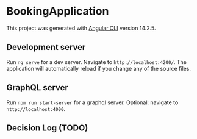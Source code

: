 # BookingApplication

This project was generated with [Angular CLI](https://github.com/angular/angular-cli) version 14.2.5.

## Development server

Run `ng serve` for a dev server. Navigate to `http://localhost:4200/`. The application will automatically reload if you change any of the source files.

## GraphQL server

Run `npm run start-server` for a graphql server. Optional: navigate to `http://localhost:4000`.

## Decision Log (TODO)
